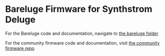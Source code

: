 # Bareluge Firmware for Synthstrom Deluge

For the Bareluge code and documentation, navigate to [the bareluge folder](/src/bareluge/)

For the community firmware code and documentation, visit [the community firmware repo](https://github.com/SynthstromAudible/DelugeFirmware)
